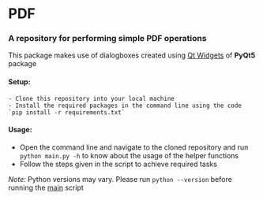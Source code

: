 # PDF
### __A repository for performing simple PDF operations__
This package makes use of dialogboxes created using 
[Qt Widgets]("https://pythonspot.com/pyqt5-file-dialog/") of **PyQt5** package  

####  **Setup**:
    - Clone this repository into your local machine
    - Install the required packages in the command line using the code `pip install -r requirements.txt`

#### **Usage**:
  - Open the command line and navigate to the cloned repository and run  `python main.py -h` to know about the usage of the helper functions 
  - Follow the steps given in the script to achieve required tasks
  
  *Note*: Python versions may vary. Please run `python --version` before running the [main](./main.py) script

  
